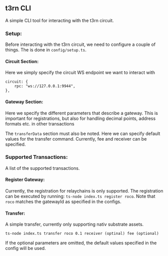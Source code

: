 ## t3rn CLI
A simple CLI tool for interacting with the t3rn circuit.

### Setup:
Before interacting with the t3rn circuit, we need to configure a couple of things. The is done in `config/setup.ts`. 

#### Circuit Section:
Here we simply specify the circuit WS endpoint we want to interact with
```
circuit: {
    rpc: "ws://127.0.0.1:9944",
},
```

#### Gateway Section:
Here we specify the different parameters that describe a gateway. This is important for registrations, but also for handling decimal points, address formats etc. in other transactions

The `transferData` section must also be noted. Here we can specify default values for the transfer command. Currently, fee and receiver can be specified.


### Supported Transactions:
A list of the supported transactions.

#### Register Gateway:
Currently, the registration for relaychains is only supported. The registration can be executed by running: `ts-node index.ts register roco`. Note that `roco` matches the gatewayId as specified in the configs.

#### Transfer:
A simple transfer, currently only supporting nativ substrate assets. 

`ts-node index.ts transfer roco 0.1 receiver (optinal) fee (optional)`

If the optional parameters are omitted, the default values specified in the config will be used. 
